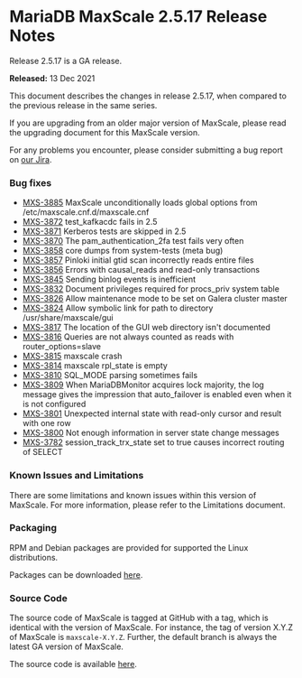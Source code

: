 # MariaDB MaxScale 2.5.17 Release Notes

Release 2.5.17 is a GA release.

**Released:** 13 Dec 2021

This document describes the changes in release 2.5.17, when compared to the previous release in the same series.

If you are upgrading from an older major version of MaxScale, please read the upgrading document for this MaxScale version.

For any problems you encounter, please consider submitting a bug report on [our Jira](https://jira.mariadb.org/projects/MXS).

### Bug fixes

* [MXS-3885](https://jira.mariadb.org/browse/MXS-3885) MaxScale unconditionally loads global options from /etc/maxscale.cnf.d/maxscale.cnf
* [MXS-3872](https://jira.mariadb.org/browse/MXS-3872) test\_kafkacdc fails in 2.5
* [MXS-3871](https://jira.mariadb.org/browse/MXS-3871) Kerberos tests are skipped in 2.5
* [MXS-3870](https://jira.mariadb.org/browse/MXS-3870) The pam\_authentication\_2fa test fails very often
* [MXS-3858](https://jira.mariadb.org/browse/MXS-3858) core dumps from system-tests (meta bug)
* [MXS-3857](https://jira.mariadb.org/browse/MXS-3857) Pinloki initial gtid scan incorrectly reads entire files
* [MXS-3856](https://jira.mariadb.org/browse/MXS-3856) Errors with causal\_reads and read-only transactions
* [MXS-3845](https://jira.mariadb.org/browse/MXS-3845) Sending binlog events is inefficient
* [MXS-3832](https://jira.mariadb.org/browse/MXS-3832) Document privileges required for procs\_priv system table
* [MXS-3826](https://jira.mariadb.org/browse/MXS-3826) Allow maintenance mode to be set on Galera cluster master
* [MXS-3824](https://jira.mariadb.org/browse/MXS-3824) Allow symbolic link for path to directory /usr/share/maxscale/gui
* [MXS-3817](https://jira.mariadb.org/browse/MXS-3817) The location of the GUI web directory isn't documented
* [MXS-3816](https://jira.mariadb.org/browse/MXS-3816) Queries are not always counted as reads with router\_options=slave
* [MXS-3815](https://jira.mariadb.org/browse/MXS-3815) maxscale crash
* [MXS-3814](https://jira.mariadb.org/browse/MXS-3814) maxscale rpl\_state is empty
* [MXS-3810](https://jira.mariadb.org/browse/MXS-3810) SQL\_MODE parsing sometimes fails
* [MXS-3809](https://jira.mariadb.org/browse/MXS-3809) When MariaDBMonitor acquires lock majority, the log message gives the impression that auto\_failover is enabled even when it is not configured
* [MXS-3801](https://jira.mariadb.org/browse/MXS-3801) Unexpected internal state with read-only cursor and result with one row
* [MXS-3800](https://jira.mariadb.org/browse/MXS-3800) Not enough information in server state change messages
* [MXS-3782](https://jira.mariadb.org/browse/MXS-3782) session\_track\_trx\_state set to true causes incorrect routing of SELECT

### Known Issues and Limitations

There are some limitations and known issues within this version of MaxScale. For more information, please refer to the Limitations document.

### Packaging

RPM and Debian packages are provided for supported the Linux distributions.

Packages can be downloaded [here](https://mariadb.com/downloads/#mariadb_platform-mariadb_maxscale).

### Source Code

The source code of MaxScale is tagged at GitHub with a tag, which is identical with the version of MaxScale. For instance, the tag of version X.Y.Z of MaxScale is `maxscale-X.Y.Z`. Further, the default branch is always the latest GA version of MaxScale.

The source code is available [here](https://github.com/mariadb-corporation/MaxScale).
